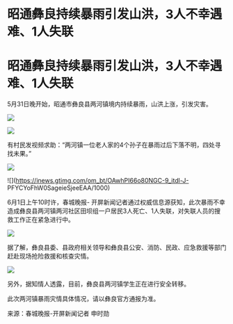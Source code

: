 # 昭通彝良持续暴雨引发山洪，3人不幸遇难、1人失联

# 昭通彝良持续暴雨引发山洪，3人不幸遇难、1人失联

5月31日晚开始，昭通市彝良县两河镇境内持续暴雨，山洪上涨，引发灾害。

![](https://inews.gtimg.com/om_bt/OCSE2n_H4yJvEWtM2DfuQTwkrddaF4YKxsx6c0ye45HCcAA/1000)

![](https://inews.gtimg.com/om_bt/OGoAH6oUgOc3LjQsk_h4wSmKByR8RhCaYdlR8dVreyVfsAA/1000)

有村民发视频求助：“两河镇一位老人家的4个孙子在暴雨过后下落不明，四处寻找未果。”

![](https://inews.gtimg.com/om_bt/OKv7bDUOX6hpSIgsLUQER23nt5VuubnusvZqtSSeDmEPoAA/1000)

![](https://inews.gtimg.com/om_bt/OAwhPI66o80NGC-9_itdl-J-
PFYCYoFhW0SageieSjeeEAA/1000)

6月1日上午10时许，春城晚报-
开屏新闻记者通过权威信息源获知，此次暴雨不幸造成彝良县两河镇两河社区田坝组一户居民3人死亡、1人失联，对失联人员的搜救工作正在紧急进行中。

![](https://inews.gtimg.com/om_bt/ONBUeimQpMi7hrnj9nE6fXcDcofZn5savNIbEx8N4y89UAA/1000)

据了解，彝良县委、县政府相关领导和彝良县公安、消防、民政、应急救援等部门赶赴现场抢险救援和核查灾情。

![](https://inews.gtimg.com/om_bt/OZcQC9YE0M3aKt4h2p8WdtkrULzNifQZ3ZcApcR0GYcugAA/1000)

另外，据知情人透露，目前，彝良县两河镇学生正在进行安全转移。

此次两河镇暴雨灾情具体情况，请以彝良官方通报为准。

来源：春城晚报-开屏新闻记者 申时勋

